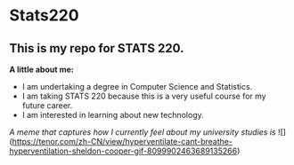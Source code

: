 # Stats220

## This is my repo for STATS 220.

**A little about me:**

- I am undertaking a degree in Computer Science and Statistics.
- I am taking STATS 220 because this is a very useful course for my future career.
- I am interested in learning about new technology.

*A meme that captures how I currently feel about my university studies is* ![]
(https://tenor.com/zh-CN/view/hyperventilate-cant-breathe-hyperventilation-sheldon-cooper-gif-8099902463689135266)
